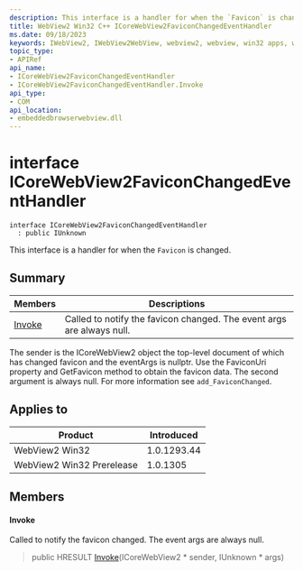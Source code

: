 ```yaml
---
description: This interface is a handler for when the `Favicon` is changed.
title: WebView2 Win32 C++ ICoreWebView2FaviconChangedEventHandler
ms.date: 09/18/2023
keywords: IWebView2, IWebView2WebView, webview2, webview, win32 apps, win32, edge, ICoreWebView2, ICoreWebView2Controller, browser control, edge html, ICoreWebView2FaviconChangedEventHandler
topic_type: 
- APIRef
api_name:
- ICoreWebView2FaviconChangedEventHandler
- ICoreWebView2FaviconChangedEventHandler.Invoke
api_type:
- COM
api_location:
- embeddedbrowserwebview.dll
---
```


# interface ICoreWebView2FaviconChangedEventHandler

```
interface ICoreWebView2FaviconChangedEventHandler
  : public IUnknown
```

This interface is a handler for when the `Favicon` is changed.

## Summary

 Members                        | Descriptions
--------------------------------|---------------------------------------------
[Invoke](#invoke) | Called to notify the favicon changed. The event args are always null.

The sender is the ICoreWebView2 object the top-level document of which has changed favicon and the eventArgs is nullptr. Use the FaviconUri property and GetFavicon method to obtain the favicon data. The second argument is always null. For more information see `add_FaviconChanged`.

## Applies to

Product                         | Introduced
--------------------------------|---------------------------------------------
WebView2 Win32            |    1.0.1293.44
WebView2 Win32 Prerelease |    1.0.1305

## Members

#### Invoke

Called to notify the favicon changed. The event args are always null.

> public HRESULT [Invoke](#invoke)(ICoreWebView2 * sender, IUnknown * args)

